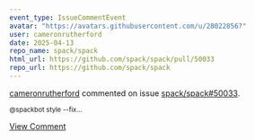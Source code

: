 ```yaml
---
event_type: IssueCommentEvent
avatar: "https://avatars.githubusercontent.com/u/28022856?"
user: cameronrutherford
date: 2025-04-13
repo_name: spack/spack
html_url: https://github.com/spack/spack/pull/50033
repo_url: https://github.com/spack/spack
---
```


<a href='https://github.com/cameronrutherford' target='_blank'>cameronrutherford</a> commented on issue <a href='https://github.com/spack/spack/pull/50033' target='_blank'>spack/spack#50033</a>.

<small>@spackbot style --fix...</small>

<a href='https://github.com/spack/spack/pull/50033' target='_blank'>View Comment</a>